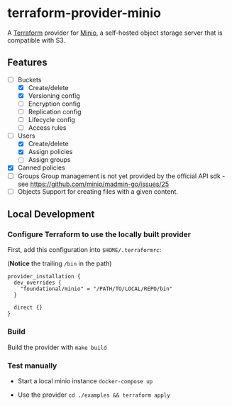 # terraform-provider-minio

A [Terraform](https://terraform.io) provider for [Minio](https://minio.io), a 
self-hosted object storage server that is compatible with S3.

## Features

- [ ] Buckets
  * [x] Create/delete
  * [x] Versioning config
  * [ ] Encryption config
  * [ ] Replication config
  * [ ] Lifecycle config
  * [ ] Access rules
- [ ] Users
  * [x] Create/delete
  * [x] Assign policies
  * [ ] Assign groups
- [x] Canned policies
- [ ] Groups
  Group management is not yet provided by the official API sdk - see https://github.com/minio/madmin-go/issues/25
- [ ] Objects
  Support for creating files with a given content.

## Local Development

### Configure Terraform to use the locally built provider

First, add this configuration into `$HOME/.terraformrc`:

(**Notice** the trailing `/bin` in the path)

```
provider_installation {
  dev_overrides {
    "foundational/minio" = "/PATH/TO/LOCAL/REPO/bin"
  }

  direct {}
}
```

### Build

Build the provider with `make build`

### Test manually

* Start a local minio instance
  `docker-compose up`

* Use the provider
  `cd ./examples && terraform apply`
